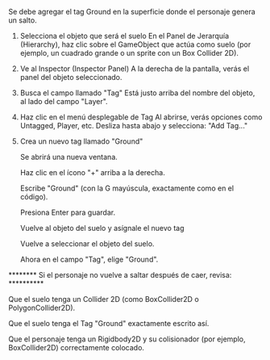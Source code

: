 Se debe agregar el tag Ground en la superficie donde el personaje genera un salto.

1. Selecciona el objeto que será el suelo
En el Panel de Jerarquía (Hierarchy), haz clic sobre el GameObject que actúa como suelo (por ejemplo, un cuadrado grande o un sprite con un Box Collider 2D).

2. Ve al Inspector (Inspector Panel)
A la derecha de la pantalla, verás el panel del objeto seleccionado.

3. Busca el campo llamado "Tag"
Está justo arriba del nombre del objeto, al lado del campo "Layer".

4. Haz clic en el menú desplegable de Tag
Al abrirse, verás opciones como Untagged, Player, etc. Desliza hasta abajo y selecciona:
"Add Tag..."

5. Crea un nuevo tag llamado "Ground"

      Se abrirá una nueva ventana.
      
      Haz clic en el ícono "+" arriba a la derecha.
      
      Escribe "Ground" (con la G mayúscula, exactamente como en el código).
      
      Presiona Enter para guardar.
      
      Vuelve al objeto del suelo y asígnale el nuevo tag
      
      Vuelve a seleccionar el objeto del suelo.
      
      Ahora en el campo "Tag", elige "Ground".



********  Si el personaje no vuelve a saltar después de caer, revisa:  **********

  Que el suelo tenga un Collider 2D (como BoxCollider2D o PolygonCollider2D).
  
  Que el suelo tenga el Tag "Ground" exactamente escrito así.
  
  Que el personaje tenga un Rigidbody2D y su colisionador (por ejemplo, BoxCollider2D) correctamente colocado.

